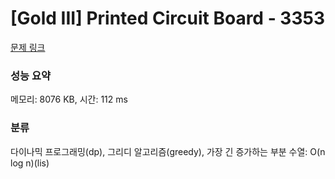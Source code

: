 # [Gold III] Printed Circuit Board - 3353 

[문제 링크](https://www.acmicpc.net/problem/3353) 

### 성능 요약

메모리: 8076 KB, 시간: 112 ms

### 분류

다이나믹 프로그래밍(dp), 그리디 알고리즘(greedy), 가장 긴 증가하는 부분 수열: O(n log n)(lis)

